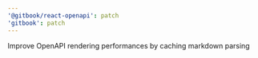 ```yaml
---
'@gitbook/react-openapi': patch
'gitbook': patch
---
```


Improve OpenAPI rendering performances by caching markdown parsing
